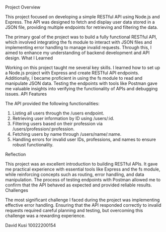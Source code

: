 Project Overview

This project focused on developing a simple RESTful API using Node.js and Express. The API was designed to fetch and display user data stored in a JSON file, providing multiple endpoints for retrieving and filtering the data.

The primary goal of the project was to build a fully functional RESTful API, which involved integrating the fs module to interact with JSON files and implementing error handling to manage invalid requests. Through this, I aimed to enhance my understanding of backend development and API design.
What I Learned

Working on this project taught me several key skills. I learned how to set up a Node.js project with Express and create RESTful API endpoints. Additionally, I became proficient in using the fs module to read and manipulate JSON data. Testing the endpoints with tools like Postman gave me valuable insights into verifying the functionality of APIs and debugging issues.
API Features

The API provided the following functionalities:

1) Listing all users through the /users endpoint.
2) Retrieving user information by ID using /users/:id.
3) Filtering users based on their profession via /users/profession/:profession.
4) Fetching users by name through /users/name/:name.
5) Handling errors for invalid user IDs, professions, and names to ensure robust     	functionality.

Reflection

This project was an excellent introduction to building RESTful APIs. It gave me practical experience with essential tools like Express and the fs module, while reinforcing concepts such as routing, error handling, and data manipulation. The process of testing endpoints with Postman allowed me to confirm that the API behaved as expected and provided reliable results.
Challenges

The most significant challenge I faced during the project was implementing effective error handling. Ensuring that the API responded correctly to invalid requests required careful planning and testing, but overcoming this challenge was a rewarding experience.

David Kusi
10022200154
